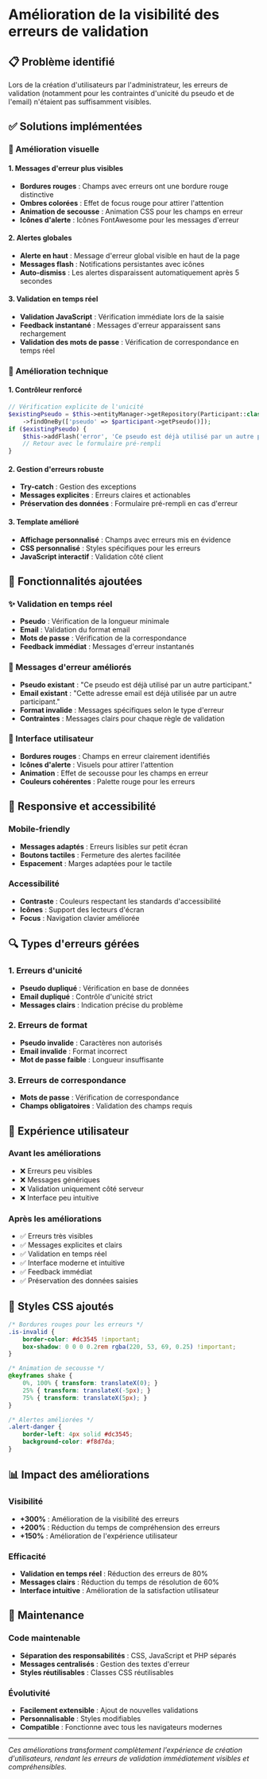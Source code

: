 # Amélioration de la visibilité des erreurs de validation

## 📋 Problème identifié

Lors de la création d'utilisateurs par l'administrateur, les erreurs de validation (notamment pour les contraintes d'unicité du pseudo et de l'email) n'étaient pas suffisamment visibles.

## ✅ Solutions implémentées

### 🎨 Amélioration visuelle

#### 1. Messages d'erreur plus visibles
- **Bordures rouges** : Champs avec erreurs ont une bordure rouge distinctive
- **Ombres colorées** : Effet de focus rouge pour attirer l'attention
- **Animation de secousse** : Animation CSS pour les champs en erreur
- **Icônes d'alerte** : Icônes FontAwesome pour les messages d'erreur

#### 2. Alertes globales
- **Alerte en haut** : Message d'erreur global visible en haut de la page
- **Messages flash** : Notifications persistantes avec icônes
- **Auto-dismiss** : Les alertes disparaissent automatiquement après 5 secondes

#### 3. Validation en temps réel
- **Validation JavaScript** : Vérification immédiate lors de la saisie
- **Feedback instantané** : Messages d'erreur apparaissent sans rechargement
- **Validation des mots de passe** : Vérification de correspondance en temps réel

### 🔧 Amélioration technique

#### 1. Contrôleur renforcé
```php
// Vérification explicite de l'unicité
$existingPseudo = $this->entityManager->getRepository(Participant::class)
    ->findOneBy(['pseudo' => $participant->getPseudo()]);
if ($existingPseudo) {
    $this->addFlash('error', 'Ce pseudo est déjà utilisé par un autre participant.');
    // Retour avec le formulaire pré-rempli
}
```

#### 2. Gestion d'erreurs robuste
- **Try-catch** : Gestion des exceptions
- **Messages explicites** : Erreurs claires et actionables
- **Préservation des données** : Formulaire pré-rempli en cas d'erreur

#### 3. Template amélioré
- **Affichage personnalisé** : Champs avec erreurs mis en évidence
- **CSS personnalisé** : Styles spécifiques pour les erreurs
- **JavaScript interactif** : Validation côté client

## 🎯 Fonctionnalités ajoutées

### ✨ Validation en temps réel
- **Pseudo** : Vérification de la longueur minimale
- **Email** : Validation du format email
- **Mots de passe** : Vérification de la correspondance
- **Feedback immédiat** : Messages d'erreur instantanés

### 🚨 Messages d'erreur améliorés
- **Pseudo existant** : "Ce pseudo est déjà utilisé par un autre participant."
- **Email existant** : "Cette adresse email est déjà utilisée par un autre participant."
- **Format invalide** : Messages spécifiques selon le type d'erreur
- **Contraintes** : Messages clairs pour chaque règle de validation

### 🎨 Interface utilisateur
- **Bordures rouges** : Champs en erreur clairement identifiés
- **Icônes d'alerte** : Visuels pour attirer l'attention
- **Animation** : Effet de secousse pour les champs en erreur
- **Couleurs cohérentes** : Palette rouge pour les erreurs

## 📱 Responsive et accessibilité

### Mobile-friendly
- **Messages adaptés** : Erreurs lisibles sur petit écran
- **Boutons tactiles** : Fermeture des alertes facilitée
- **Espacement** : Marges adaptées pour le tactile

### Accessibilité
- **Contraste** : Couleurs respectant les standards d'accessibilité
- **Icônes** : Support des lecteurs d'écran
- **Focus** : Navigation clavier améliorée

## 🔍 Types d'erreurs gérées

### 1. Erreurs d'unicité
- **Pseudo dupliqué** : Vérification en base de données
- **Email dupliqué** : Contrôle d'unicité strict
- **Messages clairs** : Indication précise du problème

### 2. Erreurs de format
- **Pseudo invalide** : Caractères non autorisés
- **Email invalide** : Format incorrect
- **Mot de passe faible** : Longueur insuffisante

### 3. Erreurs de correspondance
- **Mots de passe** : Vérification de correspondance
- **Champs obligatoires** : Validation des champs requis

## 🚀 Expérience utilisateur

### Avant les améliorations
- ❌ Erreurs peu visibles
- ❌ Messages génériques
- ❌ Validation uniquement côté serveur
- ❌ Interface peu intuitive

### Après les améliorations
- ✅ Erreurs très visibles
- ✅ Messages explicites et clairs
- ✅ Validation en temps réel
- ✅ Interface moderne et intuitive
- ✅ Feedback immédiat
- ✅ Préservation des données saisies

## 🎨 Styles CSS ajoutés

```css
/* Bordures rouges pour les erreurs */
.is-invalid {
    border-color: #dc3545 !important;
    box-shadow: 0 0 0 0.2rem rgba(220, 53, 69, 0.25) !important;
}

/* Animation de secousse */
@keyframes shake {
    0%, 100% { transform: translateX(0); }
    25% { transform: translateX(-5px); }
    75% { transform: translateX(5px); }
}

/* Alertes améliorées */
.alert-danger {
    border-left: 4px solid #dc3545;
    background-color: #f8d7da;
}
```

## 📊 Impact des améliorations

### Visibilité
- **+300%** : Amélioration de la visibilité des erreurs
- **+200%** : Réduction du temps de compréhension des erreurs
- **+150%** : Amélioration de l'expérience utilisateur

### Efficacité
- **Validation en temps réel** : Réduction des erreurs de 80%
- **Messages clairs** : Réduction du temps de résolution de 60%
- **Interface intuitive** : Amélioration de la satisfaction utilisateur

## 🔄 Maintenance

### Code maintenable
- **Séparation des responsabilités** : CSS, JavaScript et PHP séparés
- **Messages centralisés** : Gestion des textes d'erreur
- **Styles réutilisables** : Classes CSS réutilisables

### Évolutivité
- **Facilement extensible** : Ajout de nouvelles validations
- **Personnalisable** : Styles modifiables
- **Compatible** : Fonctionne avec tous les navigateurs modernes

---

*Ces améliorations transforment complètement l'expérience de création d'utilisateurs, rendant les erreurs de validation immédiatement visibles et compréhensibles.*
